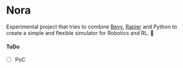 # Nora

Experimental project that tries to combine [Bevy](https://bevyengine.org), [Rapier](https://www.rapier.rs) and Python to create a simple and flexible simulator for Robotics and RL. :robot:

#### ToDo
- [ ] PoC